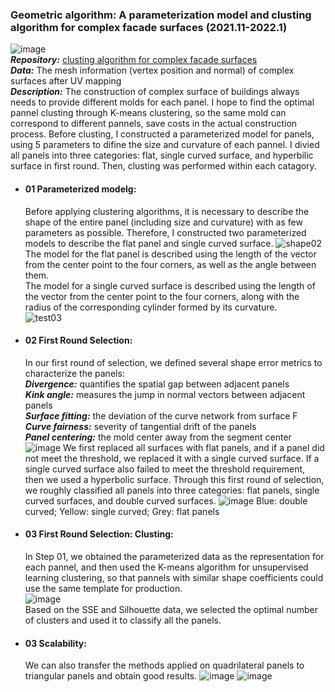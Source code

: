 ### Geometric algorithm: A parameterization model and clusting algorithm for complex facade surfaces (2021.11-2022.1)
  ![image](https://user-images.githubusercontent.com/82434538/235461992-4dd8bf26-fca3-4d5a-abb8-f0145cc6336f.png)\
  ***Repository:*** [clusting algorithm for complex facade surfaces](https://github.com/SZU-WenjieHuang/clusting-algorithm-for-complex-facade-surfaces)\
  ***Data:*** The mesh information (vertex position and normal) of complex surfaces after UV mapping\
  ***Description:*** The construction of complex surface of buildings always needs to provide different molds for each panel. I hope to find the optimal pannel clusting through K-means clustering, so the same mold can correspond to different pannels, save costs in the actual construction process. Before clusting, I constructed a parameterized model for panels, using 5 parameters to difine the size and curvature of each pannel. I divied all panels into three categories: flat, single curved surface, and hyperbilic surface in first round. Then, clusting was performed within each catagory.

- #### 01 Parameterized modelg:
  Before applying clustering algorithms, it is necessary to describe the shape of the entire panel (including size and curvature) with as few parameters as possible. Therefore, I constructed two parameterized models to describe the flat panel and single curved surface.
  ![shape02](https://user-images.githubusercontent.com/82434538/235464125-380bff46-32f8-484c-9ca1-ebfd17beaf5f.jpg)
  The model for the flat panel is described using the length of the vector from the center point to the four corners, as well as the angle between them.\
  The model for a single curved surface is described using the length of the vector from the center point to the four corners, along with the radius of the corresponding cylinder formed by its curvature.\
  ![test03](https://user-images.githubusercontent.com/82434538/235464139-801141ce-70a4-4b47-9bdc-6154ff9d293d.jpg)

- #### 02 First Round Selection:
  In our first round of selection, we defined several shape error metrics to characterize the panels:\
  ***Divergence:*** quantifies the spatial gap between adjacent panels\
  ***Kink angle:*** measures the jump in normal vectors between adjacent panels\
  ***Surface fitting:*** the deviation of the curve network from surface F\
  ***Curve fairness:*** severity of tangential drift of the panels\
  ***Panel centering:*** the mold center away from the segment center
  ![image](https://user-images.githubusercontent.com/82434538/235466745-4018157d-ff03-4fe3-aa54-0f07094b5679.png)
  We first replaced all surfaces with flat panels, and if a panel did not meet the threshold, we replaced it with a single curved surface. If a single curved surface also failed to meet the threshold requirement, then we used a hyperbolic surface. Through this first round of selection, we roughly classified all panels into three categories: flat panels, single curved surfaces, and double curved surfaces.
  ![image](https://user-images.githubusercontent.com/82434538/235466915-ca19b683-7cf7-4703-bcea-105567493f6f.png)
  Blue: double curved; Yellow: single curved; Grey: flat panels


- #### 03 First Round Selection: Clusting:
  In Step 01, we obtained the parameterized data as the representation for each pannel, and then used the K-means algorithm for unsupervised learning clustering, so that pannels with similar shape coefficients could use the same template for production.\
  ![image](https://user-images.githubusercontent.com/82434538/235468032-cb8f4b7b-2488-4d7a-9bf0-bf1757cd28d9.png)\
  Based on the SSE and Silhouette data, we selected the optimal number of clusters and used it to classify all the panels.

- #### 03 Scalability:
  We can also transfer the methods applied on quadrilateral panels to triangular panels and obtain good results.
  ![image](https://user-images.githubusercontent.com/82434538/235470239-afe33a2c-a082-41e1-8dcf-cf6e5f752434.png)
  ![image](https://user-images.githubusercontent.com/82434538/235470298-579254df-d0b0-4b52-82c8-80bded8395d9.png)

  


